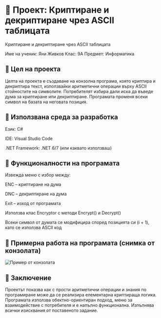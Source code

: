 # 📄 **Проект: Криптиране и декриптиране чрез ASCII таблицата**

Криптиране и декриптиране чрез ASCII таблицата

Име на ученик: Яни Живков
Клас: 9А
Предмет: Информатика

## 🔹 **Цел на проекта**

Целта на проекта е създаване на конзолна програма, която криптира и декриптира текст, използвайки аритметични операции върху ASCII стойностите на символите. Потребителят избира дали иска да въведе дума за криптиране или декриптиране. Програмата променя всеки символ на базата на неговата позиция.

## 🔹 **Използвана среда за разработка**

Език: C#

IDE: Visual Studio Code

.NET Framework: .NET 6/7 (или каквато използваш)

## 🔹 **Функционалности на програмата**

Извежда меню с избор между:

ENC – криптиране на дума

DNC – декриптиране на дума

Exit – изход от програмата

Използва клас Encryptor с методи Encrypt() и Decrypt()

Всеки символ от думата се модифицира според позицията си (i + 1), като се използва ASCII код


## 🔹 **Примерна работа на програмата (снимка от конзолата)**

![Пример от конзолата](D:\ENC&DNC_C#\photos\console_test.png)

## 🔹 **Заключение**

Проектът показва как с прости аритметични операции и знания по програмиране може да се реализира елементарна криптираща логика. Програмата използва обектно-ориентиран подход, меню за взаимодействие с потребителя и е напълно функционална. Изпълнява всички изисквания от поставеното задание.

